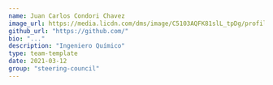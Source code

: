 ```yaml
---
name: Juan Carlos Condori Chavez
image_url: https://media.licdn.com/dms/image/C5103AQFK81slL_tpDg/profile-displayphoto-shrink_800_800/0/1517242367613?e=1678320000&v=beta&t=sCGOvifBZCpjSD5mVXsVonKTiZgXD19JvmZCNsJIL0c
github_url: "https://github.com/"
bio: "..."
description: "Ingeniero Químico"
type: team-template
date: 2021-03-12
group: "steering-council"
---
```


